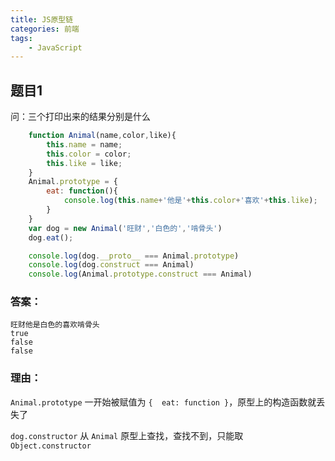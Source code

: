 ```yaml
---
title: JS原型链
categories: 前端
tags:
    - JavaScript
---
```


## 题目1

问：三个打印出来的结果分别是什么

```JavaScript
    function Animal(name,color,like){
        this.name = name;
        this.color = color;
        this.like = like;
    }
    Animal.prototype = {
        eat: function(){
            console.log(this.name+'他是'+this.color+'喜欢'+this.like);
        }
    }
    var dog = new Animal('旺财','白色的','啃骨头')
    dog.eat();

    console.log(dog.__proto__ === Animal.prototype)
    console.log(dog.construct === Animal)
    console.log(Animal.prototype.construct === Animal)
```

### 答案：

```
旺财他是白色的喜欢啃骨头
true
false
false
```

### 理由：

`Animal.prototype` 一开始被赋值为 `{  eat: function }`，原型上的构造函数就丢失了

`dog.constructor` 从 `Animal` 原型上查找，查找不到，只能取 `Object.constructor`